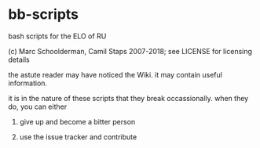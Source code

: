 bb-scripts
==========

bash scripts for the ELO of RU

(c) Marc Schoolderman, Camil Staps 2007-2018; see LICENSE for licensing details

the astute reader may have noticed the Wiki. it may contain useful information.

it is in the nature of these scripts that they break occassionally. when they do, you can either

1. give up and become a bitter person

2. use the issue tracker and contribute
